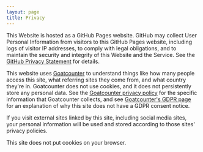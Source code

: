 ```yaml
---
layout: page
title: Privacy
---
```

This Website is hosted as a GitHub Pages website. GitHub may collect User Personal Information
from visitors to this GitHub Pages website, including logs of visitor IP addresses, to comply with
legal obligations, and to maintain the security and integrity of this Website and the Service. See
the [GitHub Privacy Statement](https://docs.github.com/en/site-policy/privacy-policies/github-privacy-statement)
for details.

This website uses [Goatcounter](https://www.goatcounter.com/) to understand things like how many
people access this site, what referring sites they come from, and what country they're in.
Goatcounter does not use cookies, and it does not persistently store any personal data.  See the
[Goatcounter privacy policy](https://www.goatcounter.com/help/privacy) for the specific information
that Goatcounter collects, and see [Goatcounter's GDPR page](https://www.goatcounter.com/help/gdpr)
for an explanation of why this site does not have a GDPR consent notice.

If you visit external sites linked by this site, including social media sites, your personal
information will be used and stored according to those sites' privacy policies.

This site does not put cookies on your browser.